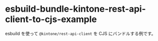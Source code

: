 # esbuild-bundle-kintone-rest-api-client-to-cjs-example

esbuild を使って `@kintone/rest-api-client` を CJS にバンドルする例です。
